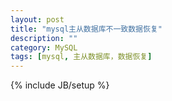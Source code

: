 ```yaml
---
layout: post
title: "mysql主从数据库不一致数据恢复"
description: ""
category: MySQL
tags: [mysql, 主从数据库，数据恢复]
---
```

{% include JB/setup %}
